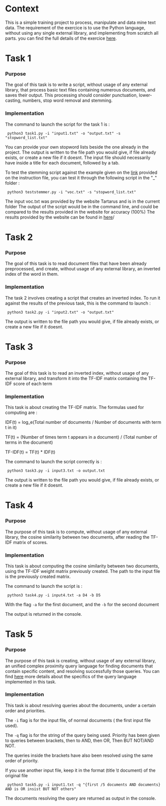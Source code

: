 # Context
This is a simple training project to process, manipulate and data mine text data. The requirement of the exercice is to use the Python language, without using any single external library, and implementing from scratch all parts. you can find the full details of the exercice [here](https://github.com/IhabBendidi/file-handling/blob/master/_/IRWS2019.pdf).



# Task 1

### Purpose 
The goal of this task is to write a script, without usage of any external library, that process basic text files containing numerous documents, and saves their output. This processing should consider punctuation, lower-casting, numbers, stop word removal and stemming.

### Implementation
The command to launch the script for the task 1 is  :

```  python3 task1.py -i "input1.txt" -o "output.txt" -s "stopword_list.txt"  ```

You can provide your own stopword lists beside the one already in the project.
The output is written to the file path you would give, if file already exists, or create a new file if it doesnt.
The input file should necessarily have inside a title for each document, followed by a tab.

To test the stemming script against the example given on the [link](https://tartarus.org/martin/PorterStemmer/index.html) provided on the instruction file, you can test it through the following script in the "_" folder :

```  python3 teststemmer.py -i "voc.txt" -s "stopword_list.txt"  ```

The input voc.txt was provided by the website Tartarus and is in the current folder
The output of the script would be in the command line, and could be compared to the results provided in the website for accuracy (100%)
The results provided by the website can be found in [here](https://tartarus.org/martin/PorterStemmer/output.txt)/



# Task 2

### Purpose
The goal of this task is to read document files that have been already preprocessed, and create, without usage of any external library, an inverted index of the word in them.

### Implementation
The task 2 involves creating a script that creates an inverted index. To run it against the results of the previous task, this is the command to launch :


```  python3 task2.py -i "input2.txt" -o "output.txt"  ```

The output is written to the file path you would give, if file already exists, or create a new file if it doesnt.


# Task 3

### Purpose
The goal of this task is to read an inverted index, without usage of any external library, and transform it into the TF-IDF matrix containing the TF-IDF score of each term

### Implementation
This task is about creating the TF-IDF matrix. The formulas used for computing are :

IDF(t) = log_e(Total number of documents / Number of documents with term t in it)

TF(t) = (Number of times term t appears in a document) / (Total number of terms in the document)

TF-IDF(t) = TF(t) * IDF(t)

The command to launch the script correctly is :

```  python3 task3.py -i input3.txt -o output.txt  ```

The output is written to the file path you would give, if file already exists, or create a new file if it doesnt.

# Task 4

### Purpose
The purpose of this task is to compute, without usage of any external library, the cosine similarity between two documents, after reading the TF-IDF matrix of scores.

### Implementation
This task is about computing the cosine similarity between two documents, using the TF-IDF weight matrix previously created. The path to the input file is the previously created matrix.

The command to launch the script is :

```  python3 task4.py -i input4.txt -a D4 -b D5  ```

With the flag ``-a`` for the first document, and the ``-b`` for the second document

The output is returned in the console.

# Task 5

### Purpose
The purpose of this task is creating, without usage of any external library, an unified complex proximity query language for finding documents that contain specific content, and resolving successfully those queries. You can find [here](https://github.com/IhabBendidi/file-handling/blob/master/_/IRWS2019.pdf) more details about the specifics of the query language implemented in this task.

### Implementation
This task is about resolving queries about the documents, under a certain order and priorities.

The ``-i`` flag is for the input file, of normal documents ( the first input file used).

The ``-q`` flag is for the string of the query being used. Priority has been given to queries between brackets, then to AND, then OR, Then BUT NOT/AND NOT.

The queries inside the brackets have also been resolved using the same order of priority.

If you use another input file, keep it in the format (title \t document) of the original file

```  python3 task5.py -i input1.txt -q "{first /5 documents AND documents} AND is OR insist BUT NOT others"  ```

The documents resolving the query are returned as output in the console.

